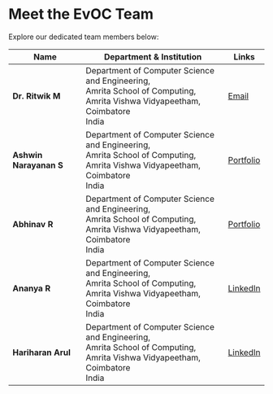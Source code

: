 # Meet the EvOC Team

Explore our dedicated team members below:

| **Name**               | **Department & Institution**                                                                                                         | **Links**                                                     |
| ---------------------- | ------------------------------------------------------------------------------------------------------------------------------------ | ------------------------------------------------------------- |
| **Dr. Ritwik M**       | Department of Computer Science and Engineering,<br/>Amrita School of Computing,<br/>Amrita Vishwa Vidyapeetham, Coimbatore<br/>India | [Email](mailto:m_ritwik@cb.amrita.edu)                        |
| **Ashwin Narayanan S** | Department of Computer Science and Engineering,<br/>Amrita School of Computing,<br/>Amrita Vishwa Vidyapeetham, Coimbatore<br/>India | [Portfolio](https://ashrockzzz2003.github.io/portfolio/)      |
| **Abhinav R**          | Department of Computer Science and Engineering,<br/>Amrita School of Computing,<br/>Amrita Vishwa Vidyapeetham, Coimbatore<br/>India | [Portfolio](https://www.abhinavramakrishnan.tech/)            |
| **Ananya R**           | Department of Computer Science and Engineering,<br/>Amrita School of Computing,<br/>Amrita Vishwa Vidyapeetham, Coimbatore<br/>India | [LinkedIn](https://www.linkedin.com/in/ananyaramamurthy1610/) |
| **Hariharan Arul**     | Department of Computer Science and Engineering,<br/>Amrita School of Computing,<br/>Amrita Vishwa Vidyapeetham, Coimbatore<br/>India | [LinkedIn](https://www.linkedin.com/in/hariharan-arul/)       |
